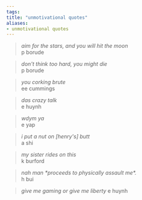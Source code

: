 ```yaml
---
tags: 
title: "unmotivational quotes"
aliases:
- unmotivational quotes
---
```


> *aim for the stars, and you will hit the moon*  
> p borude

> *don't think too hard, you might die*  
> p borude

> *you corking brute*  
> ee cummings

> *das crazy talk*  
> e huynh

> *wdym ya*  
> e yap

> *i put a nut on [henry's] butt*  
> a shi

> *my sister rides on this*  
> k burford

> *nah man \*proceeds to physically assault me\*.*  
> h bui

> *give me gaming or give me liberty*
> e huynh